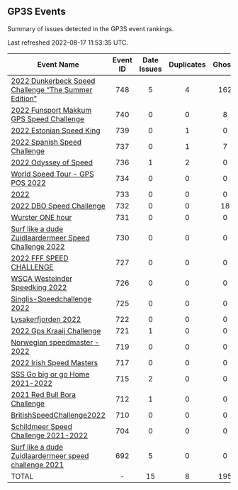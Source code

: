 ## GP3S Events

Summary of issues detected in the GP3S event rankings.

Last refreshed 2022-08-17 11:53:35 UTC.

| Event Name | Event ID | Date Issues | Duplicates | Ghosts | Missing | Incorrect | Actions |
| ---------- | :------: | :---------: | :--------: | :----: | :-----: | :-------: | :-----: |
| [2022 Dunkerbeck Speed Challenge “The Summer Edition”](748.md) | 748 | 5 | 4 | 162 | 9 | 67 | 41 |
| [2022 Funsport Makkum GPS Speed Challenge](740.md) | 740 | 0 | 0 | 8 | 0 | 0 | 1 |
| [2022 Estonian Speed King](739.md) | 739 | 0 | 1 | 0 | 0 | 2 | 1 |
| [2022 Spanish Speed Challenge](737.md) | 737 | 0 | 1 | 7 | 0 | 18 | 5 |
| [2022 Odyssey of Speed](736.md) | 736 | 1 | 2 | 0 | 7 | 23 | 6 |
| [World Speed Tour - GPS POS 2022 ](734.md) | 734 | 0 | 0 | 0 | 0 | 27 | 4 |
| [2022 ](733.md) | 733 | 0 | 0 | 0 | 0 | 0 | 0 |
| [2022 DBO Speed Challenge](732.md) | 732 | 0 | 0 | 18 | 2 | 0 | 4 |
| [Wurster ONE hour](731.md) | 731 | 0 | 0 | 0 | 0 | 0 | 0 |
| [Surf like a dude Zuidlaardermeer Speed Challenge 2022](730.md) | 730 | 0 | 0 | 0 | 0 | 0 | 0 |
| [2022 FFF SPEED CHALLENGE](727.md) | 727 | 0 | 0 | 0 | 0 | 0 | 0 |
| [WSCA Westeinder Speedking 2022](726.md) | 726 | 0 | 0 | 0 | 0 | 0 | 0 |
| [Singlis-Speedchallenge 2022](725.md) | 725 | 0 | 0 | 0 | 0 | 6 | 1 |
| [Lysakerfjorden 2022](722.md) | 722 | 0 | 0 | 0 | 0 | 0 | 0 |
| [2022 Gps Kraaij Challenge](721.md) | 721 | 1 | 0 | 0 | 0 | 7 | 1 |
| [Norwegian speedmaster - 2022](719.md) | 719 | 0 | 0 | 0 | 0 | 1 | 1 |
| [2022 Irish Speed Masters](717.md) | 717 | 0 | 0 | 0 | 0 | 8 | 1 |
| [SSS Go big or go Home 2021-2022](715.md) | 715 | 2 | 0 | 0 | 9 | 20 | 4 |
| [2021 Red Bull Bora Challenge](712.md) | 712 | 1 | 0 | 0 | 0 | 8 | 2 |
| [BritishSpeedChallenge2022](710.md) | 710 | 0 | 0 | 0 | 0 | 1 | 1 |
| [Schildmeer Speed Challenge 2021-2022](704.md) | 704 | 0 | 0 | 0 | 0 | 25 | 5 |
| [Surf like a dude Zuidlaardermeer speed challenge 2021](692.md) | 692 | 5 | 0 | 0 | 0 | 8 | 1 |
| TOTAL | - | 15 | 8 | 195 | 27 | 221 | 79 |
